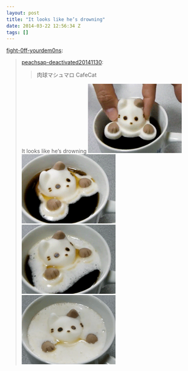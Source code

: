 ```yaml
---
layout: post
title: "It looks like he’s drowning"
date: 2014-03-22 12:56:34 Z
tags: []
---
```

[fight-0ff-yourdem0ns](http://fight-0ff-yourdem0ns.tumblr.com/post/79459865790/cafecat-it-looks-like-hes-drowning):

> [peachsap-deactivated20141130](https://peachsap-deactivated20141130.tumblr.com/post/79417901530):
> 
> > 肉球マシュマロ CafeCat
> 
> It looks like he’s drowning
![](/media/2014/03/80353820902_0.gif)
![](/media/2014/03/80353820902_1.gif)
![](/media/2014/03/80353820902_2.gif)
![](/media/2014/03/80353820902_3.gif)
